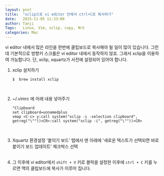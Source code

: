 ```yaml
---
layout: post
title:  "xclip으로 vi editor 안에서 ctrl+C로 복사하기"
date:   2015-11-05 11:33:00
author: Tanji
Tags:   Linux, Vim, xclip, copy, 복사
categories: Mac
---
```



vi editor 내에서 많은 라인을 한번에 클립보드로 복사해야 될 일이 많이 있습니다. 그런데 기본적으로 방향키 스크롤은 vi editor 내에서 동작하지 않죠. 그래서 xclip을 이용하여 가능합니다. 단, xclip, xquartz가 사전에 설정되어 있어야 합니다.

1. xclip 설치하기     

   ```
   $  brew install xclip
   ```
<br>

2. ~/.vimrc 에 아래 내용 넣어주기  

	```
	"Clipboard
	set clipboard=unnamedplus
	vmap <C-c> y:call system("xclip -i -selection clipboard", getreg("\""))<CR>:call system("xclip -i", getreg("\""))<CR>
	```
<br>

3. Xquartz 환경설정 '붙이기 보드' 탭에서 맨 아래에 '새로운 텍스트가 선택되면 바로 붙이기 보드 업데이트' 체크박스 선택
<br><br>


4. 그 이후에 vi editor에서 `shift + V` 키로 블럭을 설정한 이후에 `ctrl + C` 키를 누르면 맥의 클립보드에 복사가 이루어 집니다.
